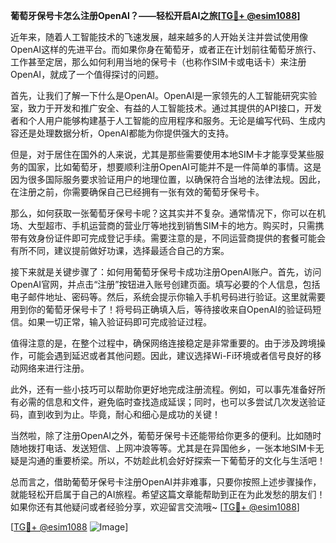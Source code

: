 **葡萄牙保号卡怎么注册OpenAI？——轻松开启AI之旅[[TG💪+ @esim1088](https://t.me/s/esim1088)]**

近年来，随着人工智能技术的飞速发展，越来越多的人开始关注并尝试使用像OpenAI这样的先进平台。而如果你身在葡萄牙，或者正在计划前往葡萄牙旅行、工作甚至定居，那么如何利用当地的保号卡（也称作SIM卡或电话卡）来注册OpenAI，就成了一个值得探讨的问题。

首先，让我们了解一下什么是OpenAI。OpenAI是一家领先的人工智能研究实验室，致力于开发和推广安全、有益的人工智能技术。通过其提供的API接口，开发者和个人用户能够构建基于人工智能的应用程序和服务。无论是编写代码、生成内容还是处理数据分析，OpenAI都能为你提供强大的支持。

但是，对于居住在国外的人来说，尤其是那些需要使用本地SIM卡才能享受某些服务的国家，比如葡萄牙，想要顺利注册OpenAI可能并不是一件简单的事情。这是因为很多国际服务要求验证用户的地理位置，以确保符合当地的法律法规。因此，在注册之前，你需要确保自己已经拥有一张有效的葡萄牙保号卡。

那么，如何获取一张葡萄牙保号卡呢？这其实并不复杂。通常情况下，你可以在机场、大型超市、手机运营商的营业厅等地找到销售SIM卡的地方。购买时，只需携带有效身份证件即可完成登记手续。需要注意的是，不同运营商提供的套餐可能会有所不同，建议提前做好功课，选择最适合自己的方案。

接下来就是关键步骤了：如何用葡萄牙保号卡成功注册OpenAI账户。首先，访问OpenAI官网，并点击“注册”按钮进入账号创建页面。填写必要的个人信息，包括电子邮件地址、密码等。然后，系统会提示你输入手机号码进行验证。这里就需要用到你的葡萄牙保号卡了！将号码正确填入后，等待接收来自OpenAI的验证码短信。如果一切正常，输入验证码即可完成验证过程。

值得注意的是，在整个过程中，确保网络连接稳定是非常重要的。由于涉及跨境操作，可能会遇到延迟或者其他问题。因此，建议选择Wi-Fi环境或者信号良好的移动网络来进行注册。

此外，还有一些小技巧可以帮助你更好地完成注册流程。例如，可以事先准备好所有必需的信息和文件，避免临时查找造成延误；同时，也可以多尝试几次发送验证码，直到收到为止。毕竟，耐心和细心是成功的关键！

当然啦，除了注册OpenAI之外，葡萄牙保号卡还能带给你更多的便利。比如随时随地拨打电话、发送短信、上网冲浪等等。尤其是在异国他乡，一张本地SIM卡无疑是沟通的重要桥梁。所以，不妨趁此机会好好探索一下葡萄牙的文化与生活吧！

总而言之，借助葡萄牙保号卡注册OpenAI并非难事，只要你按照上述步骤操作，就能轻松开启属于自己的AI旅程。希望这篇文章能帮助到正在为此发愁的朋友们！如果你还有其他疑问或者经验分享，欢迎留言交流哦~ [[TG💪+ @esim1088](https://t.me/s/esim1088)]

[[TG💪+ @esim1088](https://t.me/s/esim1088) ![Image](https://i.postimg.cc/4NQfJmqS/Snipaste-2025-05-13-00-14-12.png)]